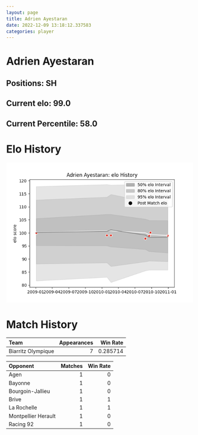 ```yaml
---  
layout: page  
title: Adrien Ayestaran  
date: 2022-12-09 13:18:12.337583  
categories: player  
---
```

# Adrien Ayestaran

## Positions: SH

## Current elo: 99.0

## Current Percentile: 58.0

# Elo History


![elo history](history_AdrienAyestaran.png)
# Match History


| Team               |   Appearances |   Win Rate |
|:-------------------|--------------:|-----------:|
| Biarritz Olympique |             7 |   0.285714 |

| Opponent            |   Matches |   Win Rate |
|:--------------------|----------:|-----------:|
| Agen                |         1 |          0 |
| Bayonne             |         1 |          0 |
| Bourgoin-Jallieu    |         1 |          0 |
| Brive               |         1 |          1 |
| La Rochelle         |         1 |          1 |
| Montpellier Herault |         1 |          0 |
| Racing 92           |         1 |          0 |